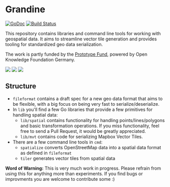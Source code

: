 # Grandine

[![GoDoc](https://godoc.org/github.com/thomersch/grandine?status.svg)](https://godoc.org/github.com/thomersch/grandine) [![Build Status](https://travis-ci.org/thomersch/grandine.svg?branch=master)](https://travis-ci.org/thomersch/grandine) 

This repository contains libraries and command line tools for working with geospatial data. It aims to streamline vector tile generation and provides tooling for standardized geo data serialization.

The work is partly funded by the [Prototype Fund](https://prototypefund.de), powered by Open Knowledge Foundation Germany.

![](https://files.skowron.eu/grandine/logo-prototype.svg) ![](https://files.skowron.eu/grandine/logo-bmbf.svg) ![](https://files.skowron.eu/grandine/logo-okfn.svg)

## Structure

* `fileformat` contains a draft spec for a new geo data format that aims to be flexible, with a big focus on being very fast to serialize/deserialize.
* In `lib` you'll find a few Go libraries that provide a few primitives for handling spatial data:
	* `lib/spatial` contains functionality for handling points/lines/polygons and basic transformation operations. If you miss functionality, feel free to send a Pull Request, it would be greatly appreciated.
	* `lib/mvt` contains code for serializing Mapbox Vector Tiles.
* There are a few command line tools in `cmd`:
	* `spatialize` converts OpenStreetMap data into a spatial data format as defined in `fileformat`
	* `tiler` generates vector tiles from spatial data


**Word of Warning:** This is very much work in progress. Please refrain from using this for anything more than experiments. If you find bugs or improvments you are welcome to contribute some :)
